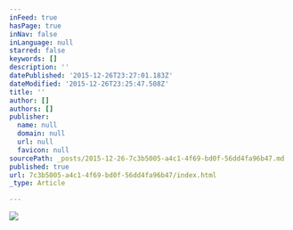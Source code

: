 ```yaml
---
inFeed: true
hasPage: true
inNav: false
inLanguage: null
starred: false
keywords: []
description: ''
datePublished: '2015-12-26T23:27:01.183Z'
dateModified: '2015-12-26T23:25:47.508Z'
title: ''
author: []
authors: []
publisher:
  name: null
  domain: null
  url: null
  favicon: null
sourcePath: _posts/2015-12-26-7c3b5005-a4c1-4f69-bd0f-56dd4fa96b47.md
published: true
url: 7c3b5005-a4c1-4f69-bd0f-56dd4fa96b47/index.html
_type: Article

---
```

![](https://the-grid-user-content.s3-us-west-2.amazonaws.com/33ce6c27-c334-479c-9d62-21edabf3c6b1.png)